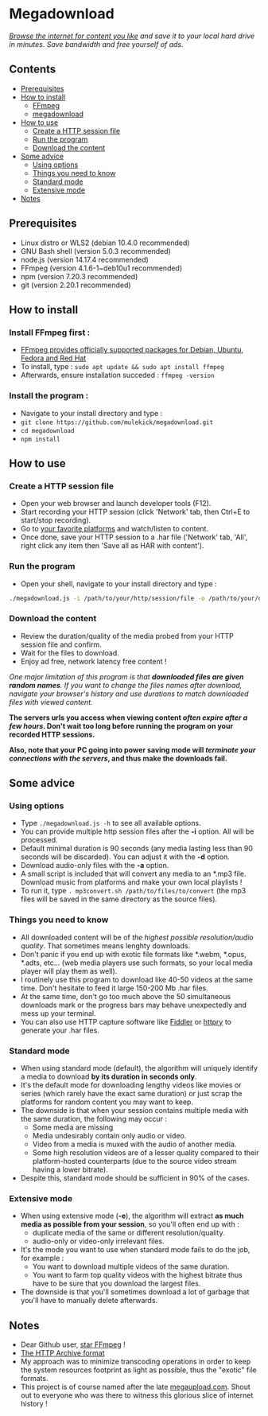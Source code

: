 # Megadownload

*[Browse the internet for content you like](https://pastebin.com/raw/r2G8TrBy) and save it to your local hard drive in minutes. Save bandwidth and free yourself of ads.*

## Contents
- [Prerequisites](#prerequisites)
- [How to install](#how-to-install)
    - [FFmpeg](#install-ffmpeg-first)
    - [megadownload](#install-the-program)
- [How to use](#how-to-use)
    - [Create a HTTP session file](#create-a-http-session-file)
    - [Run the program](#run-the-program)
    - [Download the content](#download-the-content)
- [Some advice](#some-advice)
    - [Using options](#using-options)
    - [Things you need to know](#things-you-need-to-know)
    - [Standard mode](#standard-mode)
    - [Extensive mode](#extensive-mode)
- [Notes](#notes)

## Prerequisites
   - Linux distro or WLS2 (debian 10.4.0 recommended)
   - GNU Bash shell (version 5.0.3 recommended)
   - node.js (version 14.17.4 recommended)
   - FFmpeg (version  4.1.6-1~deb10u1 recommended)
   - npm (version 7.20.3 recommended)
   - git (version 2.20.1 recommended)

## How to install

### Install FFmpeg first :
   - [FFmpeg provides officially supported packages for Debian, Ubuntu, Fedora and Red Hat](https://ffmpeg.org/download.html)
   - To install, type : `sudo apt update && sudo apt install ffmpeg`
   - Afterwards, ensure installation succeded : `ffmpeg -version`

### Install the program :
   - Navigate to your install directory and type :
   - `git clone https://github.com/mulekick/megadownload.git`
   - `cd megadownload`
   - `npm install`

## How to use

### Create a HTTP session file
   - Open your web browser and launch developer tools (F12).
   - Start recording your HTTP session (click 'Network' tab, then Ctrl+E to start/stop recording).
   - Go to [your favorite platforms](https://pastebin.com/raw/r2G8TrBy) and watch/listen to content.
   - Once done, save your HTTP session to a .har file ('Network' tab, 'All', right click any item then 'Save all as HAR with content').

### Run the program
   - Open your shell, navigate to your install directory and type :
```bash
./megadownload.js -i /path/to/your/http/session/file -o /path/to/your/download/directory
```

### Download the content
   - Review the duration/quality of the media probed from your HTTP session file and confirm.
   - Wait for the files to download.
   - Enjoy ad free, network latency free content !

*One major limitation of this program is that **_downloaded files are given random names_**. If you want to change the files names after download, navigate your browser's history and use durations to match downloaded files with viewed content.*

**The servers urls you access when viewing content _often expire after a few hours_. Don't wait too long before running the program on your recorded HTTP sessions.**

**Also, note that your PC going into power saving mode will _terminate your connections with the servers_, and thus make the downloads fail.**

## Some advice

### Using options
   - Type `./megadownload.js -h` to see all available options.
   - You can provide multiple http session files after the **-i** option. All will be processed.
   - Default minimal duration is 90 seconds (any media lasting less than 90 seconds will be discarded). You can adjust it with the **-d** option.
   - Download audio-only files with the **-a** option.
   - A small script is included that will convert any media to an *.mp3 file. Download music from platforms and make your own local playlists !
   - To run it, type `. mp3convert.sh /path/to/files/to/convert` (the mp3 files will be saved in the same directory as the source files).

### Things you need to know
   - All downloaded content will be of *the highest possible resolution/audio quality*. That sometimes means lenghty downloads.
   - Don't panic if you end up with exotic file formats like *.webm, *.opus, *.adts, etc... (web media players use such formats, so your local media player will play them as well).
   - I routinely use this program to download like 40-50 videos at the same time. Don't hesitate to feed it large 150-200 Mb .har files.
   - At the same time, don't go too much above the 50 simultaneous downloads mark or the progress bars may behave unexpectedly and mess up your terminal.
   - You can also use HTTP capture software like [Fiddler](https://www.telerik.com/fiddler) or [httpry](https://linux.die.net/man/1/httpry) to generate your .har files.

### Standard mode
   - When using standard mode (default), the algorithm will uniquely identify a media to download **by its duration in seconds only**.
   - It's the default mode for downloading lengthy videos like movies or series (which rarely have the exact same duration) or just scrap the platforms for random content you may want to keep.
   - The downside is that when your session contains multiple media with the same duration, the following may occur :
     - Some media are missing
     - Media undesirably contain only audio or video. 
     - Video from a media is muxed with the audio of another media.
     - Some high resolution videos are of a lesser quality compared to their platform-hosted counterparts (due to the source video stream having a lower bitrate).
   - Despite this, standard mode should be sufficient in 90% of the cases.

### Extensive mode
   - When using extensive mode (**-e**), the algorithm will extract **as much media as possible from your session**, so you'll often end up with :
     - duplicate media of the same or different resolution/quality.
     - audio-only or video-only irrelevant files.
   - It's the mode you want to use when standard mode fails to do the job, for example :
     - You want to download multiple videos of the same duration.
     - You want to farm top quality videos with the highest bitrate thus have to be sure that you download the largest files.
   - The downside is that you'll sometimes download a lot of garbage that you'll have to manually delete afterwards.

## Notes
- Dear Github user, [star FFmpeg](https://github.com/FFmpeg/FFmpeg) !
- [The HTTP Archive format](https://en.wikipedia.org/wiki/HAR_(file_format))
- My approach was to minimize transcoding operations in order to keep the system resources footprint as light as possible, thus the "exotic" file formats.
- This project is of course named after the late [megaupload.com](https://en.wikipedia.org/wiki/Megaupload). Shout out to everyone who was there to witness this glorious slice of internet history !
